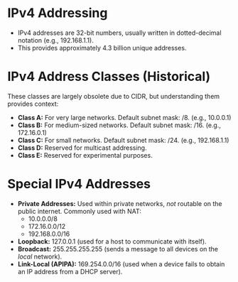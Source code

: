 # IPv4 Addressing

*   IPv4 addresses are 32-bit numbers, usually written in dotted-decimal notation (e.g., 192.168.1.1).
*   This provides approximately 4.3 billion unique addresses.

# IPv4 Address Classes (Historical)

These classes are largely obsolete due to CIDR, but understanding them provides context:

*   **Class A:** For very large networks.  Default subnet mask: /8. (e.g., 10.0.0.1)
*   **Class B:** For medium-sized networks. Default subnet mask: /16. (e.g., 172.16.0.1)
*   **Class C:** For small networks. Default subnet mask: /24. (e.g., 192.168.1.1)
*   **Class D:** Reserved for multicast addressing.
*   **Class E:** Reserved for experimental purposes.

# Special IPv4 Addresses

*   **Private Addresses:**  Used within private networks, *not* routable on the public internet.  Commonly used with NAT:
    *   10.0.0.0/8
    *   172.16.0.0/12
    *   192.168.0.0/16
*   **Loopback:** 127.0.0.1 (used for a host to communicate with itself).
*   **Broadcast:** 255.255.255.255 (sends a message to all devices on the *local* network).
*   **Link-Local (APIPA):** 169.254.0.0/16 (used when a device fails to obtain an IP address from a DHCP server).